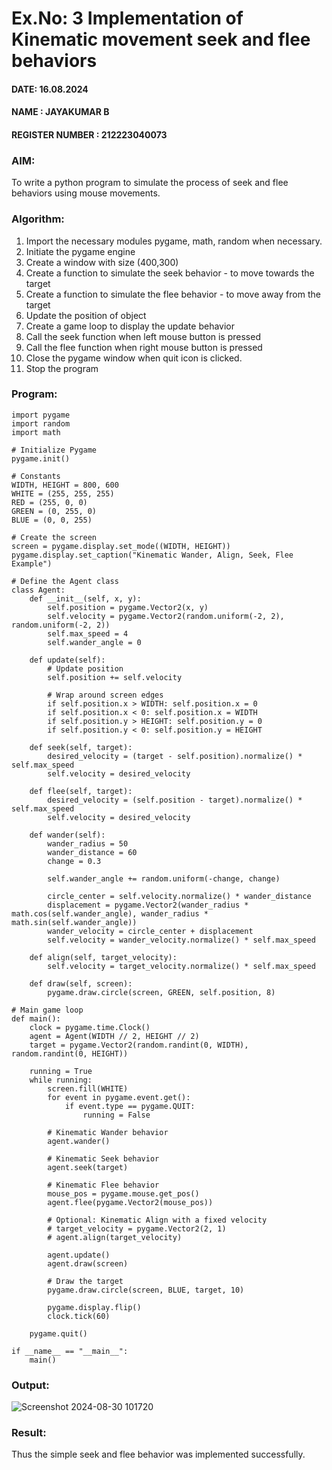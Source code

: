 # Ex.No: 3  Implementation of Kinematic movement seek and flee behaviors 

#### DATE:  16.08.2024        
#### NAME : JAYAKUMAR B
#### REGISTER NUMBER : 212223040073

### AIM: 
To write a python program to simulate the process of seek and flee behaviors using mouse movements.
### Algorithm:
1. Import the necessary modules pygame, math, random when necessary.
2. Initiate the pygame engine
3. Create a window with size (400,300)
4. Create a function to simulate the seek behavior - to move towards the target 
5. Create a function to simulate the flee behavior - to move away from the target 
6. Update the position of object
7. Create a game loop to display the update behavior
8. Call the seek function when left mouse button is pressed
9. Call the flee function when right mouse button is pressed
10. Close the pygame window when quit icon is clicked.
11. Stop the program
    
### Program:
```
import pygame
import random
import math

# Initialize Pygame
pygame.init()

# Constants
WIDTH, HEIGHT = 800, 600
WHITE = (255, 255, 255)
RED = (255, 0, 0)
GREEN = (0, 255, 0)
BLUE = (0, 0, 255)

# Create the screen
screen = pygame.display.set_mode((WIDTH, HEIGHT))
pygame.display.set_caption("Kinematic Wander, Align, Seek, Flee Example")
```
```
# Define the Agent class
class Agent:
    def __init__(self, x, y):
        self.position = pygame.Vector2(x, y)
        self.velocity = pygame.Vector2(random.uniform(-2, 2), random.uniform(-2, 2))
        self.max_speed = 4
        self.wander_angle = 0

    def update(self):
        # Update position
        self.position += self.velocity

        # Wrap around screen edges
        if self.position.x > WIDTH: self.position.x = 0
        if self.position.x < 0: self.position.x = WIDTH
        if self.position.y > HEIGHT: self.position.y = 0
        if self.position.y < 0: self.position.y = HEIGHT

    def seek(self, target):
        desired_velocity = (target - self.position).normalize() * self.max_speed
        self.velocity = desired_velocity

    def flee(self, target):
        desired_velocity = (self.position - target).normalize() * self.max_speed
        self.velocity = desired_velocity

    def wander(self):
        wander_radius = 50
        wander_distance = 60
        change = 0.3
        
        self.wander_angle += random.uniform(-change, change)
        
        circle_center = self.velocity.normalize() * wander_distance
        displacement = pygame.Vector2(wander_radius * math.cos(self.wander_angle), wander_radius * math.sin(self.wander_angle))
        wander_velocity = circle_center + displacement
        self.velocity = wander_velocity.normalize() * self.max_speed

    def align(self, target_velocity):
        self.velocity = target_velocity.normalize() * self.max_speed

    def draw(self, screen):
        pygame.draw.circle(screen, GREEN, self.position, 8)
```
```
# Main game loop
def main():
    clock = pygame.time.Clock()
    agent = Agent(WIDTH // 2, HEIGHT // 2)
    target = pygame.Vector2(random.randint(0, WIDTH), random.randint(0, HEIGHT))

    running = True
    while running:
        screen.fill(WHITE)
        for event in pygame.event.get():
            if event.type == pygame.QUIT:
                running = False

        # Kinematic Wander behavior
        agent.wander()

        # Kinematic Seek behavior
        agent.seek(target)

        # Kinematic Flee behavior
        mouse_pos = pygame.mouse.get_pos()
        agent.flee(pygame.Vector2(mouse_pos))

        # Optional: Kinematic Align with a fixed velocity
        # target_velocity = pygame.Vector2(2, 1)
        # agent.align(target_velocity)

        agent.update()
        agent.draw(screen)

        # Draw the target
        pygame.draw.circle(screen, BLUE, target, 10)

        pygame.display.flip()
        clock.tick(60)

    pygame.quit()

if __name__ == "__main__":
    main()
```

### Output:

![Screenshot 2024-08-30 101720](https://github.com/user-attachments/assets/00fcd495-b461-4c7a-8f2f-27682d8a62d4)


### Result:
Thus the simple seek and flee behavior was implemented successfully.

